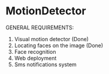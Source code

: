 # MotionDetector

GENERAL REQUIREMENTS:

1. Visual motion detector (Done)
2. Locating faces on the image (Done)
3. Face recognition
4. Web deployment
5. Sms notifications system
